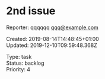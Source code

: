 # 2nd issue

Reporter: qqqqqq <qqq@example.com>  

Created: 2019-08-14T14:48:45+01:00  
Updated: 2019-12-10T09:59:48.368Z

Type: task  
Status: backlog  
Priority: 4
